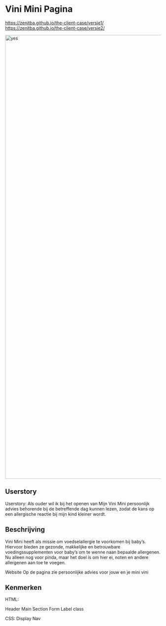 # Vini Mini Pagina

https://zenitba.github.io/the-client-case/versie1/
    https://zenitba.github.io/the-client-case/versie2/

<img width="1437" alt="yes" src="https://user-images.githubusercontent.com/112856019/195386264-da7cda3b-8a20-4ffb-b919-78731ae0db45.png">


## Userstory
Userstory: Als ouder wil ik bij het openen van Mijn Vini Mini persoonlijk advies behorende bij de betreffende dag kunnen lezen, zodat de kans op een allergische reactie bij mijn kind kleiner wordt.


## Beschrijving

Vini Mini heeft als missie om voedselallergie te voorkomen bij baby’s. Hiervoor bieden ze gezonde, makkelijke en betrouwbare voedingssupplementen voor baby’s om te wenne naan bepaalde allergenen. Nu alleen nog voor pinda, maar het doel is om hier ei, noten en andere allergenen aan toe te voegen.

Website
Op de pagina zie persoonlijke advies voor jouw en je mini vini
## Kenmerken

HTML:

Header
Main
Section
Form
Label class

CSS:
Display
Nav

